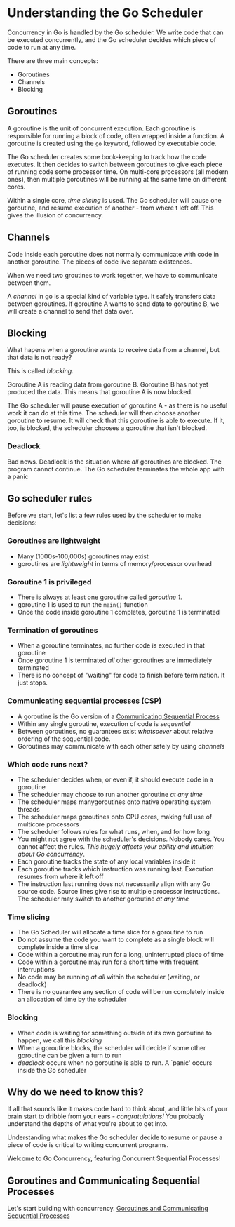 # Understanding the Go Scheduler

Concurrency in Go is handled by the Go scheduler. We write code that can be executed concurrently, and the Go scheduler decides which piece of code to run at any time.

There are three main concepts:

- Goroutines
- Channels
- Blocking

## Goroutines

A goroutine is the unit of concurrent execution. Each goroutine is responsible for running a block of code, often wrapped inside a function. A goroutine is created using the `go` keyword, followed by executable code.

The Go scheduler creates some book-keeping to track how the code executes. It then decides to switch between goroutines to give each piece of running code some processor time. On multi-core processors (all modern ones), then multiple goroutines will be running at the same time on different cores.

Within a single core, _time slicing_ is used. The Go scheduler will pause one goroutine, and resume execution of another - from where t left off. This gives the illusion of concurrency.

## Channels

Code inside each goroutine does not normally communicate with code in another goroutine. The pieces of code live separate existences.

When we need two groutines to work together, we have to communicate between them.

A _channel_ in go is a special kind of variable type. It safely transfers data between goroutines. If goroutine A wants to send data to goroutine B, we will create a channel to send that data over.

## Blocking

What hapens when a goroutine wants to receive data from a channel, but that data is not ready?

This is called _blocking_.

Goroutine A is reading data from goroutine B. Goroutine B has not yet produced the data. This means that goroutine A is now blocked.

The Go scheduler will pause execution of goroutine A - as there is no useful work it can do at this time. The scheduler will then choose another goroutine to resume. It will check that this goroutine is able to execute. If it, too, is blocked, the scheduler chooses a goroutine that isn't blocked.

### Deadlock

Bad news. Deadlock is the situation where _all_ goroutines are blocked. The program cannot continue. The Go scheduler terminates the whole app with a panic

## Go scheduler rules

Before we start, let's list a few rules used by the scheduler to make decisions:

### Goroutines are lightweight

- Many (1000s-100,000s) goroutines may exist
- goroutines are _lightweight_ in terms of memory/processor overhead

### Goroutine 1 is privileged

- There is always at least one goroutine called _goroutine 1_.
- goroutine 1 is used to run the `main()` function
- Once the code inside goroutine 1 completes, goroutine 1 is terminated

### Termination of goroutines

- When a goroutine terminates, no further code is executed in that goroutine
- Once goroutine 1 is terminated _all_ other goroutines are immediately terminated
- There is no concept of "waiting" for code to finish before termination. It just stops.

### Communicating sequential processes (CSP)

- A goroutine is the Go version of a [Communicating Sequential Process](https://en.wikipedia.org/wiki/Communicating_sequential_processes#:~:text=CSP%20was%20first%20described%20in,a%20secure%20e%2Dcommerce%20system.)
- Within any single goroutine, execution of code is _sequential_
- Between goroutines, no guarantees exist _whatsoever_ about relative ordering of the sequential code.
- Goroutines may communicate with each other safely by using _channels_

### Which code runs next?

- The scheduler decides when, or even if, it should execute code in a goroutine
- The scheduler may choose to run another goroutine _at any time_
- The scheduler maps manygoroutines onto native operating system threads
- The scheduler maps goroutines onto CPU cores, making full use of multicore processors
- The scheduler follows rules for what runs, when, and for how long
- You might not agree with the scheduler's decisions. Nobody cares. You cannot affect the rules. _This hugely affects your ability and intuition about Go concurrency_.
- Each goroutine tracks the state of any local variables inside it
- Each goroutine tracks which instruction was running last. Execution resumes from where it left off
- The instruction last running does not necessarily align with any Go source code. Source lines give rise to multiple processor instructions. The scheduler may switch to another goroutine _at any time_

### Time slicing

- The Go Scheduler will allocate a time slice for a goroutine to run
- Do not assume the code you want to complete as a single block will complete inside a time slice
- Code within a goroutine may run for a long, uninterrupted piece of time
- Code within a goroutine may run for a short time with frequent interruptions
- No code may be running _at all_ within the scheduler (waiting, or deadlock)
- There is no guarantee any section of code will be run completely inside an allocation of time by the scheduler

### Blocking

- When code is waiting for something outside of its own goroutine to happen, we call this _blocking_
- When a goroutine blocks, the scheduler will decide if some other goroutine can be given a turn to run
- _deadlock_ occurs when no goroutine is able to run. A `panic' occurs inside the Go scheduler

## Why do we need to know this?

If all that sounds like it makes code hard to think about, and little bits of your brain start to dribble from your ears - _congratulations!_ You probably understand the depths of what you're about to get into.

Understanding what makes the Go scheduler decide to resume or pause a piece of code is critical to writing concurrent programs.

Welcome to Go Concurrency, featuring Concurrent Sequential Processes!

## Goroutines and Communicating Sequential Processes

Let's start building with concurrency.
[Goroutines and Communicating Sequential Processes](/goroutines-csp.md)

